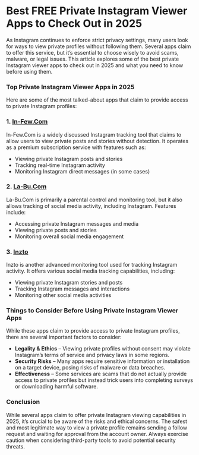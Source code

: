 # **Best FREE Private Instagram Viewer Apps to Check Out in 2025**

As Instagram continues to enforce strict privacy settings, many users look for ways to view private profiles without following them. Several apps claim to offer this service, but it’s essential to choose wisely to avoid scams, malware, or legal issues. This article explores some of the best private Instagram viewer apps to check out in 2025 and what you need to know before using them.

### Top Private Instagram Viewer Apps in 2025

Here are some of the most talked-about apps that claim to provide access to private Instagram profiles:
### 1. **[In-Few.Com](https://in-few.com/)**
In-Few.Com is a widely discussed Instagram tracking tool that claims to allow users to view private posts and stories without detection. It operates as a premium subscription service with features such as:
- Viewing private Instagram posts and stories
- Tracking real-time Instagram activity
- Monitoring Instagram direct messages (in some cases)

### 2. **[La-Bu.Com](https://la-bu.com/)**
La-Bu.Com is primarily a parental control and monitoring tool, but it also allows tracking of social media activity, including Instagram. Features include:
- Accessing private Instagram messages and media
- Viewing private posts and stories
- Monitoring overall social media engagement

### 3. **[Inzto](https://inzto.com/)**
Inzto is another advanced monitoring tool used for tracking Instagram activity. It offers various social media tracking capabilities, including:
- Viewing private Instagram stories and posts
- Tracking Instagram messages and interactions
- Monitoring other social media activities

### Things to Consider Before Using Private Instagram Viewer Apps

While these apps claim to provide access to private Instagram profiles, there are several important factors to consider:

- **Legality & Ethics** – Viewing private profiles without consent may violate Instagram’s terms of service and privacy laws in some regions.
- **Security Risks** – Many apps require sensitive information or installation on a target device, posing risks of malware or data breaches.
- **Effectiveness** – Some services are scams that do not actually provide access to private profiles but instead trick users into completing surveys or downloading harmful software.

### Conclusion

While several apps claim to offer private Instagram viewing capabilities in 2025, it’s crucial to be aware of the risks and ethical concerns. The safest and most legitimate way to view a private profile remains sending a follow request and waiting for approval from the account owner. Always exercise caution when considering third-party tools to avoid potential security threats.

